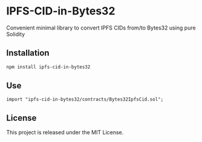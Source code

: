 # IPFS-CID-in-Bytes32

Convenient minimal library to convert IPFS CIDs from/to Bytes32 using pure Solidity

## Installation

```bash
npm install ipfs-cid-in-bytes32
```

## Use

```solidity
import "ipfs-cid-in-bytes32/contracts/Bytes32IpfsCid.sol";
```

## License

This project is released under the MIT License.
